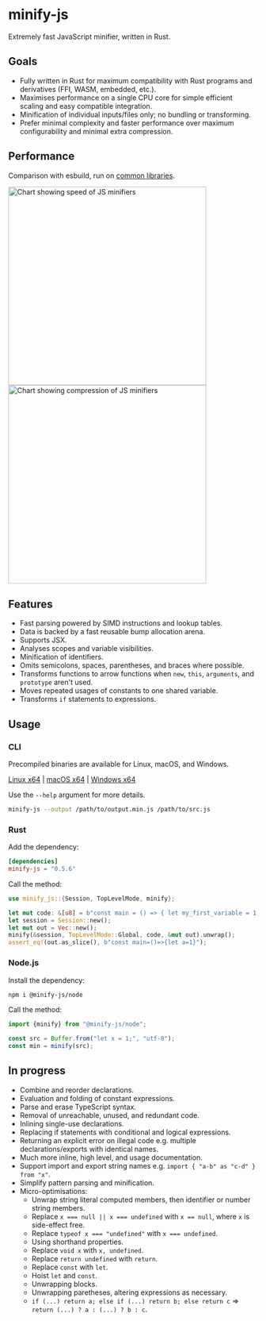# minify-js

Extremely fast JavaScript minifier, written in Rust.

## Goals

- Fully written in Rust for maximum compatibility with Rust programs and derivatives (FFI, WASM, embedded, etc.).
- Maximises performance on a single CPU core for simple efficient scaling and easy compatible integration.
- Minification of individual inputs/files only; no bundling or transforming.
- Prefer minimal complexity and faster performance over maximum configurability and minimal extra compression.

## Performance

Comparison with esbuild, run on [common libraries](./bench).

<img width="400" alt="Chart showing speed of JS minifiers" src="https://static.wilsonl.in/minify-js/bench/0.5.6/total-times.svg"><img width="400" alt="Chart showing compression of JS minifiers" src="https://static.wilsonl.in/minify-js/bench/0.5.6/average-sizes.svg">

## Features

- Fast parsing powered by SIMD instructions and lookup tables.
- Data is backed by a fast reusable bump allocation arena.
- Supports JSX.
- Analyses scopes and variable visibilities.
- Minification of identifiers.
- Omits semicolons, spaces, parentheses, and braces where possible.
- Transforms functions to arrow functions when `new`, `this`, `arguments`, and `prototype` aren't used.
- Moves repeated usages of constants to one shared variable.
- Transforms `if` statements to expressions.

## Usage

### CLI

Precompiled binaries are available for Linux, macOS, and Windows.

[Linux x64](https://static.wilsonl.in/minify-js/cli/0.5.6/linux-x86_64/minify-js) |
[macOS x64](https://static.wilsonl.in/minify-js/cli/0.5.6/macos-x86_64/minify-js) |
[Windows x64](https://static.wilsonl.in/minify-js/cli/0.5.6/windows-x86_64/minify-js.exe)

Use the `--help` argument for more details.

```bash
minify-js --output /path/to/output.min.js /path/to/src.js
```

### Rust

Add the dependency:

```toml
[dependencies]
minify-js = "0.5.6"
```

Call the method:

```rust
use minify_js::{Session, TopLevelMode, minify};

let mut code: &[u8] = b"const main = () => { let my_first_variable = 1; };";
let session = Session::new();
let mut out = Vec::new();
minify(&session, TopLevelMode::Global, code, &mut out).unwrap();
assert_eq!(out.as_slice(), b"const main=()=>{let a=1}");
```

### Node.js

Install the dependency:

```bash
npm i @minify-js/node
```

Call the method:

```typescript
import {minify} from "@minify-js/node";

const src = Buffer.from("let x = 1;", "utf-8");
const min = minify(src);
```

## In progress

- Combine and reorder declarations.
- Evaluation and folding of constant expressions.
- Parse and erase TypeScript syntax.
- Removal of unreachable, unused, and redundant code.
- Inlining single-use declarations.
- Replacing if statements with conditional and logical expressions.
- Returning an explicit error on illegal code e.g. multiple declarations/exports with identical names.
- Much more inline, high level, and usage documentation.
- Support import and export string names e.g. `import { "a-b" as "c-d" } from "x"`.
- Simplify pattern parsing and minification.
- Micro-optimisations:
  - Unwrap string literal computed members, then identifier or number string members.
  - Replace `x === null || x === undefined` with `x == null`, where `x` is side-effect free.
  - Replace `typeof x === "undefined"` with `x === undefined`.
  - Using shorthand properties.
  - Replace `void x` with `x, undefined`.
  - Replace `return undefined` with `return`.
  - Replace `const` with `let`.
  - Hoist `let` and `const`.
  - Unwrapping blocks.
  - Unwrapping paretheses, altering expressions as necessary.
  - `if (...) return a; else if (...) return b; else return c` => `return (...) ? a : (...) ? b : c`.
